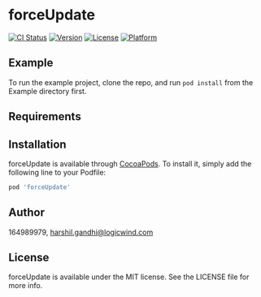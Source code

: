 # forceUpdate

[![CI Status](https://img.shields.io/travis/164989979/forceUpdate.svg?style=flat)](https://travis-ci.org/164989979/forceUpdate)
[![Version](https://img.shields.io/cocoapods/v/forceUpdate.svg?style=flat)](https://cocoapods.org/pods/forceUpdate)
[![License](https://img.shields.io/cocoapods/l/forceUpdate.svg?style=flat)](https://cocoapods.org/pods/forceUpdate)
[![Platform](https://img.shields.io/cocoapods/p/forceUpdate.svg?style=flat)](https://cocoapods.org/pods/forceUpdate)

## Example

To run the example project, clone the repo, and run `pod install` from the Example directory first.

## Requirements

## Installation

forceUpdate is available through [CocoaPods](https://cocoapods.org). To install
it, simply add the following line to your Podfile:

```ruby
pod 'forceUpdate'
```

## Author

164989979, harshil.gandhi@logicwind.com

## License

forceUpdate is available under the MIT license. See the LICENSE file for more info.
